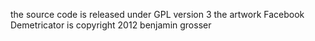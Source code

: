 the source code is released under GPL version 3
the artwork Facebook Demetricator is copyright 2012 benjamin grosser
